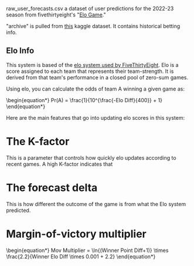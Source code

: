 raw_user_forecasts.csv a dataset of user predictions for the 2022-23 season from fivethirtyeight's "[Elo Game](https://github.com/fivethirtyeight/nfl-elo-game)." 

"archive" is pulled from [this](https://www.kaggle.com/datasets/tobycrabtree/nfl-scores-and-betting-data) kaggle dataset. It contains historical betting info.


## Elo Info

This system is based of the [elo system used by FiveThirtyEight](https://fivethirtyeight.com/methodology/how-our-nfl-predictions-work/). Elo is a score assigned to each team that represents their team-strength. It is derived from that team's performance in a closed pool of zero-sum games. 

Using elo, you can calculate the odds of team A winning a given game as:

\begin{equation*}
Pr(A) = \frac{1}{10^{\frac{-Elo Diff}{400}} + 1}
\end{equation*}


Here are the main features that go into updating elo scores in this system:

# The K-factor

This is a parameter that controls how quickly elo updates according to recent games. A high K-factor indicates that 

# The forecast delta 

This is how different the outcome of the game is from what the Elo system predicted.

# Margin-of-victory multiplier

\begin{equation*}
Mov Multiplier = \ln{(Winner Point Diff+1)} \times \frac{2.2}{Winner Elo Diff \times 0.001 + 2.2}
\end{equation*}

